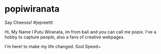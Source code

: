 # popiwiranata
Say Cheesss! #jepreettt

Hi, My Name I Putu Wiranata, im from bali and you can call me popix.
I've a hobby to capture people, also a fans of creative webpages.

I'm here! to make my life changed.
God Speed~
